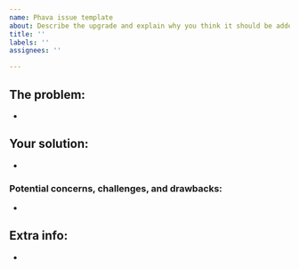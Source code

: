 ```yaml
---
name: Phava issue template
about: Describe the upgrade and explain why you think it should be added.
title: ''
labels: ''
assignees: ''

---
```


<!-- 👋 Hello there! Please use this template to create an issue. -->

## The problem:
-

## Your solution:
-

### Potential concerns, challenges, and drawbacks:
-

## Extra info:
-
